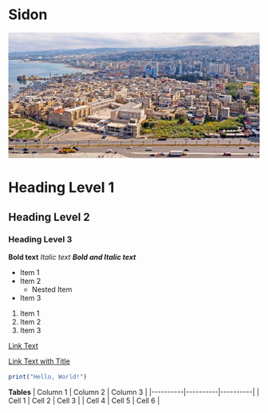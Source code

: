 # Sidon

![Bild von Sidon](bilder/Sidon.jpg)

# Heading Level 1
## Heading Level 2
### Heading Level 3

**Bold text**
*Italic text*
***Bold and Italic text***

* Item 1
* Item 2
  * Nested Item
* Item 3

1. Item 1
2. Item 2
3. Item 3

[Link Text](https://www.example.com)

[Link Text with Title](https://www.example.com "Link Title")

```js
print("Hello, World!")
```

**Tables**
| Column 1 | Column 2 | Column 3 |
|----------|----------|----------|
| Cell 1   | Cell 2   | Cell 3   |
| Cell 4   | Cell 5   | Cell 6   |
